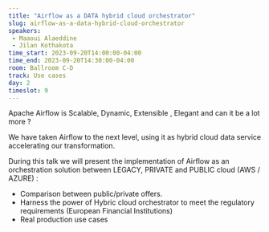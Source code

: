 ```yaml
---
title: "Airflow as a DATA hybrid cloud orchestrator"
slug: airflow-as-a-data-hybrid-cloud-orchestrator
speakers:
 - Maaoui Alaeddine
 - Jilan Kothakota
time_start: 2023-09-20T14:00:00-04:00
time_end: 2023-09-20T14:30:00-04:00
room: Ballroom C-D
track: Use cases
day: 2
timeslot: 9
---
```


Apache Airflow is Scalable, Dynamic, Extensible , Elegant and can it be a lot more ?
 
We have taken Airflow to the next level, using it as hybrid cloud data service accelerating our transformation.
 
During this talk we will present the implementation of Airflow as an orchestration solution between LEGACY, PRIVATE and PUBLIC cloud (AWS / AZURE) :
  - Comparison between public/private offers.
  - Harness the power of Hybric cloud orchestrator to meet the regulatory requirements (European Financial Institutions)
  - Real production use cases